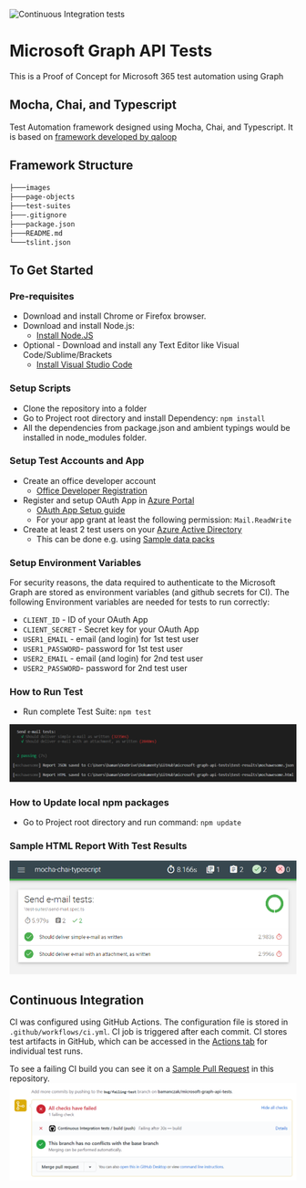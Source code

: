 ![Continuous Integration tests](https://github.com/bamanczak/microsoft-graph-api-tests/workflows/Continuous%20Integration%20tests/badge.svg?branch=master)

# Microsoft Graph API Tests
This is a Proof of Concept for Microsoft 365 test automation using Graph


## Mocha, Chai, and Typescript 
Test Automation framework designed using Mocha, Chai, and Typescript.
It is based on [framework developed by qaloop](https://github.com/qaloop/mocha-chai-typescript)

## Framework Structure
```
├───images
├───page-objects
├───test-suites
├───.gitignore
├───package.json
├───README.md
└───tslint.json
```

## To Get Started

### Pre-requisites
* Download and install Chrome or Firefox browser.
* Download and install Node.js:
  * [Install Node.JS](https://nodejs.org/en/download/ "Install Node.JS")
* Optional - Download and install any Text Editor like Visual Code/Sublime/Brackets
  * [Install Visual Studio Code](https://qaloop.tk/blog/install-visual-studio-code/ "Install Visual Studio Code")


### Setup Scripts 
* Clone the repository into a folder
* Go to Project root directory and install Dependency: `npm install`
* All the dependencies from package.json and ambient typings would be installed in node_modules folder.

### Setup Test Accounts and App
* Create an office developer account
  * [Office Developer Registration](https://developer.microsoft.com/en-us/microsoft-365/dev-program)
* Register and setup OAuth App in [Azure Portal](https://portal.azure.com/)
  * [OAuth App Setup guide](https://dzone.com/articles/getting-access-token-for-microsoft-graph-using-oau)
  * For your app grant at least the following permission: `Mail.ReadWrite`
* Create at least 2 test users on your [Azure Active Directory](https://azure.microsoft.com/en-us/services/active-directory/)
  * This can be done e.g. using [Sample data packs](https://developer.microsoft.com/en-us/microsoft-365/dev-program#Sample)

### Setup Environment Variables
For security reasons, the data required to authenticate to the Microsoft Graph are stored as environment variables (and github secrets for CI). The following Environment variables are needed for tests to run correctly:
* `CLIENT_ID` - ID of your OAuth App
* `CLIENT_SECRET` - Secret key for your OAuth App
* `USER1_EMAIL` - email (and login) for 1st test user
* `USER1_PASSWORD`- password for 1st test user
* `USER2_EMAIL` - email (and login) for 2nd test user
* `USER2_PASSWORD`- password for 2nd test user

### How to Run Test
* Run complete Test Suite: `npm test`

![Test results in Console](./images/test-results-console.png?raw=true "Test results in Console")

### How to Update local npm packages
* Go to Project root directory and run command: `npm update`

### Sample HTML Report With Test Results
![Mocha, Chai, and Typescript Test Result](./images/test-results-html.png?raw=true "Mocha, Chai, and Typescript Test Result")

## Continuous Integration
CI was configured using GitHub Actions. The configuration file is stored in `.github/workflows/ci.yml`. CI job is triggered after each commit. CI stores test artifacts in GitHub, which can be accessed in the [Actions tab](https://github.com/bamanczak/microsoft-graph-api-tests/actions) for individual test runs.

To see a failing CI build you can see it on a [Sample Pull Request](https://github.com/bamanczak/microsoft-graph-api-tests/pull/2) in this repository.
![Sample failing CI build](./images/test-results-ci-fail.png?raw=true "Sample failing CI build")
